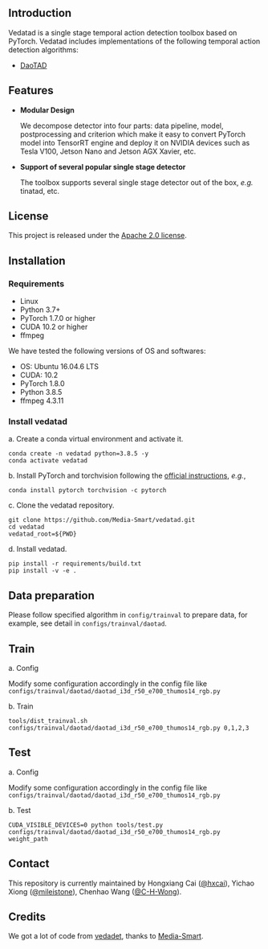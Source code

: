 ## Introduction
Vedatad is a single stage temporal action detection toolbox based on PyTorch. Vedatad includes implementations of the following temporal action detection algorithms:

* [DaoTAD](https://github.com/Media-Smart/vedatad/tree/main/configs/trainval/daotad)

## Features

- **Modular Design**

  We decompose detector into four parts: data pipeline, model, postprocessing and criterion which make it easy to convert PyTorch model into TensorRT engine and deploy it on NVIDIA devices such as Tesla V100, Jetson Nano and Jetson AGX Xavier, etc.

- **Support of several popular single stage detector**

  The toolbox supports several single stage detector out of the box, *e.g.* tinatad, etc.

## License

This project is released under the [Apache 2.0 license](LICENSE).

## Installation
### Requirements

- Linux
- Python 3.7+
- PyTorch 1.7.0 or higher
- CUDA 10.2 or higher
- ffmpeg

We have tested the following versions of OS and softwares:

- OS: Ubuntu 16.04.6 LTS
- CUDA: 10.2
- PyTorch 1.8.0
- Python 3.8.5
- ffmpeg 4.3.11

### Install vedatad

a. Create a conda virtual environment and activate it.

```shell
conda create -n vedatad python=3.8.5 -y
conda activate vedatad
```

b. Install PyTorch and torchvision following the [official instructions](https://pytorch.org/), *e.g.*,

```shell
conda install pytorch torchvision -c pytorch
```

c. Clone the vedatad repository.

```shell
git clone https://github.com/Media-Smart/vedatad.git
cd vedatad
vedatad_root=${PWD}
```

d. Install vedatad.

```shell
pip install -r requirements/build.txt
pip install -v -e .
```

## Data preparation

Please follow specified algorithm in `config/trainval` to prepare data, for example, see detail in `configs/trainval/daotad`.

## Train

a. Config

Modify some configuration accordingly in the config file like `configs/trainval/daotad/daotad_i3d_r50_e700_thumos14_rgb.py`

b. Train
```shell
tools/dist_trainval.sh configs/trainval/daotad/daotad_i3d_r50_e700_thumos14_rgb.py 0,1,2,3
```

## Test

a. Config

Modify some configuration accordingly in the config file like `configs/trainval/daotad/daotad_i3d_r50_e700_thumos14_rgb.py`

b. Test
```shell
CUDA_VISIBLE_DEVICES=0 python tools/test.py configs/trainval/daotad/daotad_i3d_r50_e700_thumos14_rgb.py weight_path
```

## Contact

This repository is currently maintained by Hongxiang Cai ([@hxcai](http://github.com/hxcai)), Yichao Xiong ([@mileistone](https://github.com/mileistone)), Chenhao Wang ([@C-H-Wong](https://github.com/C-H-Wong)).

## Credits
We got a lot of code from [vedadet](https://github.com/Media-Smart/vedadet), thanks to [Media-Smart](https://github.com/Media-Smart).

